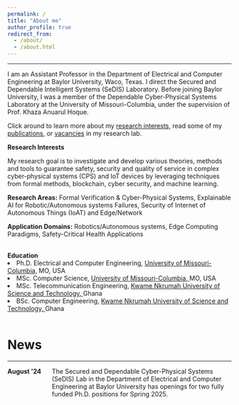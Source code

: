 ```yaml
---
permalink: /
title: "About me"
author_profile: true
redirect_from: 
  - /about/
  - /about.html
---
```

<hr>
I am an Assistant Professor in the Department of Electrical and Computer Engineering at Baylor University, Waco, Texas. I direct the Secured and Dependable Intelligent Systems (SeDIS) Laboratory. Before joining Baylor University, I was a member of the Dependable Cyber-Physical Systems Laboratory at the University of Missouri-Columbia, under the supervision of Prof. Khaza Anuarul Hoque.  

Click around to learn more about my <a href="https://ernestbonnah.github.io/research/">research interests</a>, read some of my <a href="https://ernestbonnah.github.io/publications/">publications</a>, or <a href="https://ernestbonnah.github.io/opening/">vacancies</a> in my research lab.

<b>Research Interests</b> 

My research goal is to investigate and develop various theories, methods and tools to guarantee safety, security and quality of service in complex cyber-physical systems (CPS) and IoT devices by leveraging techniques from formal methods, blockchain, cyber security, and machine learning.

<b>Research Areas:</b> Formal Verification & Cyber-Physical Systems, Explainable AI for Robotic/Autonomous systems Failures, Security of Internet of Autonomous Things (IoAT) and Edge/Network

<p><b>Application Domains:</b> Robotics/Autonomous systems, Edge Computing Paradigms, Safety-Critical Health Applications</p>


<br>
<b>Education</b>
<li>Ph.D. Electrical and Computer Engineering, <a href="https://missouri.edu/">University of Missouri-Columbia,</a> MO, USA</li>
<li>MSc. Computer Science, <a href="https://missouri.edu/">University of Missouri-Columbia, </a>MO, USA</li>
<li>MSc. Telecommunication Engineering, <a href="https://www.knust.edu.gh//">Kwame Nkrumah University of Science and Technology, </a>Ghana</li>
<li>BSc. Computer Engineering, <a href="https://www.knust.edu.gh//">Kwame Nkrumah University of Science and Technology, </a>Ghana</li>
<br>

<h1>News</h1>
<hr>
<div style="display: flex;">
  <div style="flex: 0 0 100px;"><strong>August '24</strong></div>
  <div>The Secured and Dependable Cyber-Physical Systems (SeDIS) Lab in the Department of Electrical and Computer Engineering at Baylor University has openings for two fully funded Ph.D. positions for Spring 2025.</div>
</div>


